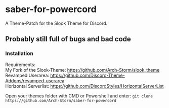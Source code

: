 # saber-for-powercord
A Theme-Patch for the Slook Theme for Discord.

## Probably still full of bugs and bad code

### Installation

Requirements:<br/>
My Fork of the Slook-Theme: https://github.com/Arch-Storm/slook_theme <br/>
Revamped Userarea: https://github.com/Discord-Theme-Addons/revamped-userarea <br/>
Horizontal Serverlist: https://github.com/DiscordStyles/HorizontalServerList <br/>

Open your themes folder with CMD or Powershell and enter: ```git clone https://github.com/Arch-Storm/saber-for-powercord```
